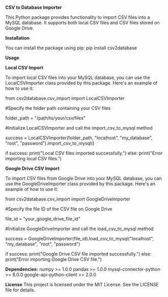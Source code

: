 **CSV to Database Importer**

This Python package provides functionality to import CSV files into a MySQL database. It supports both local CSV files and CSV files stored on Google Drive.


**Installation**

You can install the package using pip:
pip install csv2database


**Usage**

**Local CSV Import**

To import local CSV files into your MySQL database, you can use the LocalCSVImporter class provided by this package. Here's an example of how to use it:

from csv2database.csv_import import LocalCSVImporter

#Specify the folder path containing your CSV files

folder_path = "/path/to/your/csv/files"

#Initialize LocalCSVImporter and call the import_csv_to_mysql method

success = LocalCSVImporter(folder_path, "localhost", "my_database", "root", "password").import_csv_to_mysql()

if success:
    print("Local CSV files imported successfully.")
else:
    print("Error importing local CSV files.")


**Google Drive CSV Import**

To import CSV files from Google Drive into your MySQL database, you can use the GoogleDriveImporter class provided by this package. Here's an example of how to use it:

from csv2database.csv_import import GoogleDriveImporter

#Specify the file ID of the CSV file on Google Drive

file_id = "your_google_drive_file_id"

#Initialize GoogleDriveImporter and call the load_csv_to_mysql method

success = GoogleDriveImporter(file_id).load_csv_to_mysql("localhost", "my_database", "root", "password")

if success:
    print("Google Drive CSV file imported successfully.")
else:
    print("Error importing Google Drive CSV file.")


**Dependencies:**
numpy >= 1.0.0
pandas >= 1.0.0
mysql-connector-python >= 8.0.0
google-api-python-client >= 2.0.0


**License**
This project is licensed under the MIT License. See the LICENSE file for details.
